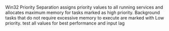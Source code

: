 Win32 Priority Separation assigns priority values to all running services and allocates maximum memory for tasks marked as high priority. Background tasks that do not require excessive memory to execute are marked with Low priority. test all values for best performance and input lag
